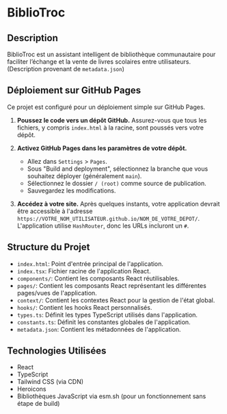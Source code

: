 # BiblioTroc

## Description

BiblioTroc est un assistant intelligent de bibliothèque communautaire pour faciliter l’échange et la vente de livres scolaires entre utilisateurs.
(Description provenant de `metadata.json`)

## Déploiement sur GitHub Pages

Ce projet est configuré pour un déploiement simple sur GitHub Pages.

1.  **Poussez le code vers un dépôt GitHub.**
    Assurez-vous que tous les fichiers, y compris `index.html` à la racine, sont poussés vers votre dépôt.

2.  **Activez GitHub Pages dans les paramètres de votre dépôt.**
    *   Allez dans `Settings` > `Pages`.
    *   Sous "Build and deployment", sélectionnez la branche que vous souhaitez déployer (généralement `main`).
    *   Sélectionnez le dossier `/ (root)` comme source de publication.
    *   Sauvegardez les modifications.

3.  **Accédez à votre site.**
    Après quelques instants, votre application devrait être accessible à l'adresse `https://VOTRE_NOM_UTILISATEUR.github.io/NOM_DE_VOTRE_DEPOT/`.
    L'application utilise `HashRouter`, donc les URLs incluront un `#`.

## Structure du Projet

*   `index.html`: Point d'entrée principal de l'application.
*   `index.tsx`: Fichier racine de l'application React.
*   `components/`: Contient les composants React réutilisables.
*   `pages/`: Contient les composants React représentant les différentes pages/vues de l'application.
*   `context/`: Contient les contextes React pour la gestion de l'état global.
*   `hooks/`: Contient les hooks React personnalisés.
*   `types.ts`: Définit les types TypeScript utilisés dans l'application.
*   `constants.ts`: Définit les constantes globales de l'application.
*   `metadata.json`: Contient les métadonnées de l'application.

## Technologies Utilisées

*   React
*   TypeScript
*   Tailwind CSS (via CDN)
*   Heroicons
*   Bibliothèques JavaScript via esm.sh (pour un fonctionnement sans étape de build)
